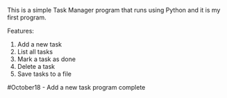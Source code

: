 This is a simple Task Manager program that runs using Python and it is my first program.

Features:
1. Add a new task
2. List all tasks
3. Mark a task as done
3. Delete a task
4. Save tasks to a file

#October18 - Add a new task program complete